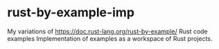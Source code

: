 # rust-by-example-imp
My variations of https://doc.rust-lang.org/rust-by-example/ Rust code examples
Implementation of examples as a workspace of Rust projects.
